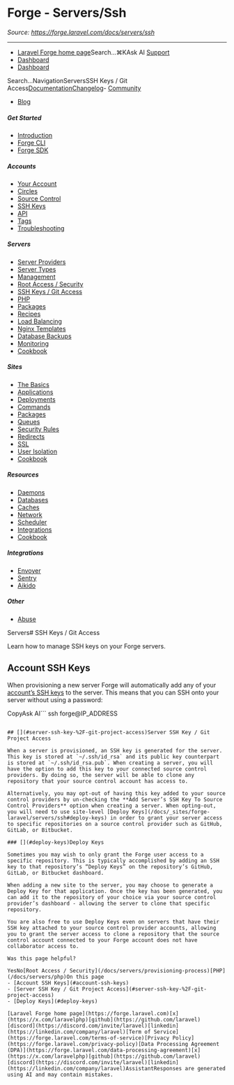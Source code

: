 # Forge - Servers/Ssh

*Source: https://forge.laravel.com/docs/servers/ssh*

---

- [Laravel Forge home page](https://forge.laravel.com)Search...⌘KAsk AI
[Support](/cdn-cgi/l/email-protection#95f3fae7f2f0d5f9f4e7f4e3f0f9bbf6faf8)
- [Dashboard](https://forge.laravel.com)
- [Dashboard](https://forge.laravel.com)

Search...NavigationServersSSH Keys / Git Access[Documentation](/docs/introduction)[Changelog](/docs/changelog/changelog)- [Community](https://discord.com/invite/laravel)
- [Blog](https://blog.laravel.com/forge)
##### Get Started

- [Introduction](/docs/introduction)
- [Forge CLI](/docs/cli)
- [Forge SDK](/docs/sdk)

##### Accounts

- [Your Account](/docs/accounts/your-account)
- [Circles](/docs/accounts/circles)
- [Source Control](/docs/accounts/source-control)
- [SSH Keys](/docs/accounts/ssh)
- [API](/docs/accounts/api)
- [Tags](/docs/accounts/tags)
- [Troubleshooting](/docs/accounts/cookbook)

##### Servers

- [Server Providers](/docs/servers/providers)
- [Server Types](/docs/servers/types)
- [Management](/docs/servers/management)
- [Root Access / Security](/docs/servers/provisioning-process)
- [SSH Keys / Git Access](/docs/servers/ssh)
- [PHP](/docs/servers/php)
- [Packages](/docs/servers/packages)
- [Recipes](/docs/servers/recipes)
- [Load Balancing](/docs/servers/load-balancing)
- [Nginx Templates](/docs/servers/nginx-templates)
- [Database Backups](/docs/servers/backups)
- [Monitoring](/docs/servers/monitoring)
- [Cookbook](/docs/servers/cookbook)

##### Sites

- [The Basics](/docs/sites/the-basics)
- [Applications](/docs/sites/applications)
- [Deployments](/docs/sites/deployments)
- [Commands](/docs/sites/commands)
- [Packages](/docs/sites/packages)
- [Queues](/docs/sites/queues)
- [Security Rules](/docs/sites/security-rules)
- [Redirects](/docs/sites/redirects)
- [SSL](/docs/sites/ssl)
- [User Isolation](/docs/sites/user-isolation)
- [Cookbook](/docs/sites/cookbook)

##### Resources

- [Daemons](/docs/resources/daemons)
- [Databases](/docs/resources/databases)
- [Caches](/docs/resources/caches)
- [Network](/docs/resources/network)
- [Scheduler](/docs/resources/scheduler)
- [Integrations](/docs/resources/integrations)
- [Cookbook](/docs/resources/cookbook)

##### Integrations

- [Envoyer](/docs/integrations/envoyer)
- [Sentry](/docs/integrations/sentry)
- [Aikido](/docs/integrations/aikido)

##### Other

- [Abuse](/docs/abuse)

Servers# SSH Keys / Git Access

Learn how to manage SSH keys on your Forge servers.

## [​](#account-ssh-keys)Account SSH Keys

When provisioning a new server Forge will automatically add any of your [account’s SSH keys](/docs/accounts/ssh) to the server. This means that you can SSH onto your server without using a password:

CopyAsk AI```
ssh forge@IP_ADDRESS

```

## [​](#server-ssh-key-%2F-git-project-access)Server SSH Key / Git Project Access

When a server is provisioned, an SSH key is generated for the server. This key is stored at `~/.ssh/id_rsa` and its public key counterpart is stored at `~/.ssh/id_rsa.pub`. When creating a server, you will have the option to add this key to your connected source control providers. By doing so, the server will be able to clone any repository that your source control account has access to.

Alternatively, you may opt-out of having this key added to your source control providers by un-checking the **Add Server’s SSH Key To Source Control Providers** option when creating a server. When opting-out, you will need to use site-level [Deploy Keys](/docs/_sites/forge-laravel/servers/ssh#deploy-keys) in order to grant your server access to specific repositories on a source control provider such as GitHub, GitLab, or Bitbucket.

### [​](#deploy-keys)Deploy Keys

Sometimes you may wish to only grant the Forge user access to a specific repository. This is typically accomplished by adding an SSH key to that repository’s “Deploy Keys” on the repository’s GitHub, GitLab, or Bitbucket dashboard.

When adding a new site to the server, you may choose to generate a Deploy Key for that application. Once the key has been generated, you can add it to the repository of your choice via your source control provider’s dashboard - allowing the server to clone that specific repository.

You are also free to use Deploy Keys even on servers that have their SSH key attached to your source control provider accounts, allowing you to grant the server access to clone a repository that the source control account connected to your Forge account does not have collaborator access to.

Was this page helpful?

YesNo[Root Access / Security](/docs/servers/provisioning-process)[PHP](/docs/servers/php)On this page
- [Account SSH Keys](#account-ssh-keys)
- [Server SSH Key / Git Project Access](#server-ssh-key-%2F-git-project-access)
- [Deploy Keys](#deploy-keys)

[Laravel Forge home page](https://forge.laravel.com)[x](https://x.com/laravelphp)[github](https://github.com/laravel)[discord](https://discord.com/invite/laravel)[linkedin](https://linkedin.com/company/laravel)[Term of Service](https://forge.laravel.com/terms-of-service)[Privacy Policy](https://forge.laravel.com/privacy-policy)[Data Processing Agreement (DPA)](https://forge.laravel.com/data-processing-agreement)[x](https://x.com/laravelphp)[github](https://github.com/laravel)[discord](https://discord.com/invite/laravel)[linkedin](https://linkedin.com/company/laravel)AssistantResponses are generated using AI and may contain mistakes.